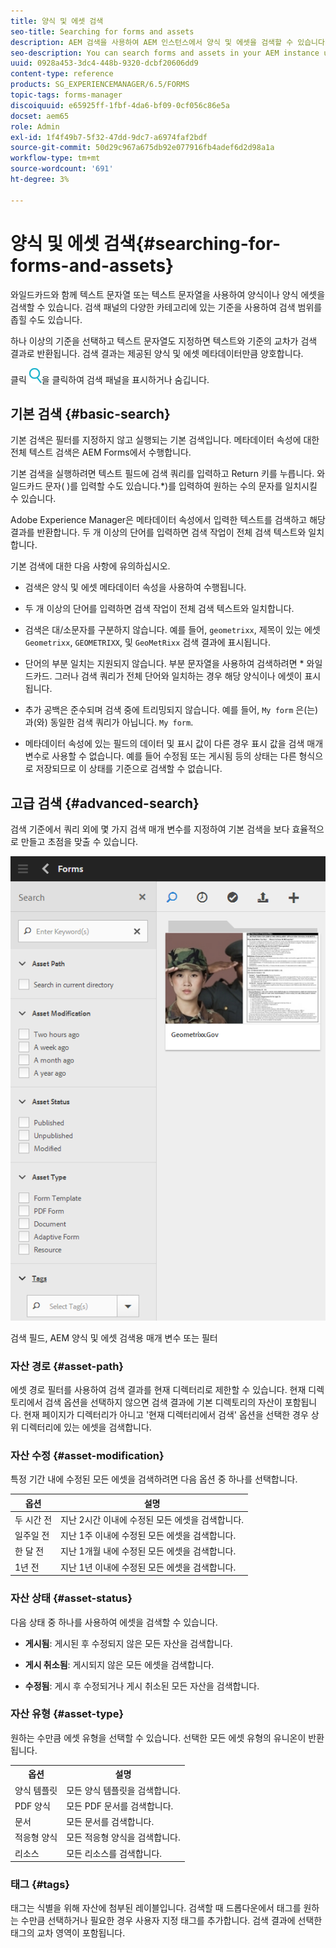 ```yaml
---
title: 양식 및 에셋 검색
seo-title: Searching for forms and assets
description: AEM 검색을 사용하여 AEM 인스턴스에서 양식 및 에셋을 검색할 수 있습니다. 기본 및 고급 검색을 사용하여 에셋을 빠르게 찾을 수 있습니다.
seo-description: You can search forms and assets in your AEM instance using AEM search. Basic and advanced search lets you quickly locate your assets.
uuid: 0928a453-3dc4-448b-9320-dcbf20606dd9
content-type: reference
products: SG_EXPERIENCEMANAGER/6.5/FORMS
topic-tags: forms-manager
discoiquuid: e65925ff-1fbf-4da6-bf09-0cf056c86e5a
docset: aem65
role: Admin
exl-id: 1f4f49b7-5f32-47dd-9dc7-a6974faf2bdf
source-git-commit: 50d29c967a675db92e077916fb4adef6d2d98a1a
workflow-type: tm+mt
source-wordcount: '691'
ht-degree: 3%

---
```


# 양식 및 에셋 검색{#searching-for-forms-and-assets}

와일드카드와 함께 텍스트 문자열 또는 텍스트 문자열을 사용하여 양식이나 양식 에셋을 검색할 수 있습니다. 검색 패널의 다양한 카테고리에 있는 기준을 사용하여 검색 범위를 좁힐 수도 있습니다.

하나 이상의 기준을 선택하고 텍스트 문자열도 지정하면 텍스트와 기준의 교차가 검색 결과로 반환됩니다. 검색 결과는 제공된 양식 및 에셋 메타데이터만큼 양호합니다.

클릭 ![aem6forms_search](assets/aem6forms_search.png)을 클릭하여 검색 패널을 표시하거나 숨깁니다.

## 기본 검색 {#basic-search}

기본 검색은 필터를 지정하지 않고 실행되는 기본 검색입니다. 메타데이터 속성에 대한 전체 텍스트 검색은 AEM Forms에서 수행합니다.

기본 검색을 실행하려면 텍스트 필드에 검색 쿼리를 입력하고 Return 키를 누릅니다. 와일드카드 문자( )를 입력할 수도 있습니다.&#42;)를 입력하여 원하는 수의 문자를 일치시킬 수 있습니다.

Adobe Experience Manager은 메타데이터 속성에서 입력한 텍스트를 검색하고 해당 결과를 반환합니다. 두 개 이상의 단어를 입력하면 검색 작업이 전체 검색 텍스트와 일치합니다.

기본 검색에 대한 다음 사항에 유의하십시오.

* 검색은 양식 및 에셋 메타데이터 속성을 사용하여 수행됩니다.
* 두 개 이상의 단어를 입력하면 검색 작업이 전체 검색 텍스트와 일치합니다.
* 검색은 대/소문자를 구분하지 않습니다. 예를 들어, `geometrixx`, 제목이 있는 에셋 `Geometrixx`, `GEOMETRIXX`, 및 `GeoMetRixx` 검색 결과에 표시됩니다.

* 단어의 부분 일치는 지원되지 않습니다. 부분 문자열을 사용하여 검색하려면 &#42; 와일드카드. 그러나 검색 쿼리가 전체 단어와 일치하는 경우 해당 양식이나 에셋이 표시됩니다.
* 추가 공백은 준수되며 검색 중에 트리밍되지 않습니다. 예를 들어, `My form` 은(는) 과(와) 동일한 검색 쿼리가 아닙니다. `My form`.

* 메타데이터 속성에 있는 필드의 데이터 및 표시 값이 다른 경우 표시 값을 검색 매개 변수로 사용할 수 없습니다. 예를 들어 수정됨 또는 게시됨 등의 상태는 다른 형식으로 저장되므로 이 상태를 기준으로 검색할 수 없습니다.

## 고급 검색 {#advanced-search}

검색 기준에서 쿼리 외에 몇 가지 검색 매개 변수를 지정하여 기본 검색을 보다 효율적으로 만들고 초점을 맞출 수 있습니다.

![검색 필드, AEM 양식 및 에셋 검색용 매개 변수 또는 필터](assets/search_forms_assets.png)

검색 필드, AEM 양식 및 에셋 검색용 매개 변수 또는 필터

### 자산 경로 {#asset-path}

에셋 경로 필터를 사용하여 검색 결과를 현재 디렉터리로 제한할 수 있습니다. 현재 디렉토리에서 검색 옵션을 선택하지 않으면 검색 결과에 기본 디렉토리의 자산이 포함됩니다. 현재 페이지가 디렉터리가 아니고 &#39;현재 디렉터리에서 검색&#39; 옵션을 선택한 경우 상위 디렉터리에 있는 에셋을 검색합니다.

### 자산 수정 {#asset-modification}

특정 기간 내에 수정된 모든 에셋을 검색하려면 다음 옵션 중 하나를 선택합니다.

| **옵션** | **설명** |
|---|---|
| 두 시간 전 | 지난 2시간 이내에 수정된 모든 에셋을 검색합니다. |
| 일주일 전 | 지난 1주 이내에 수정된 모든 에셋을 검색합니다. |
| 한 달 전 | 지난 1개월 내에 수정된 모든 에셋을 검색합니다. |
| 1년 전 | 지난 1년 이내에 수정된 모든 에셋을 검색합니다. |

### 자산 상태 {#asset-status}

다음 상태 중 하나를 사용하여 에셋을 검색할 수 있습니다.

* **게시됨**: 게시된 후 수정되지 않은 모든 자산을 검색합니다.

* **게시 취소됨**: 게시되지 않은 모든 에셋을 검색합니다.

* **수정됨**: 게시 후 수정되거나 게시 취소된 모든 자산을 검색합니다.

### 자산 유형 {#asset-type}

원하는 수만큼 에셋 유형을 선택할 수 있습니다. 선택한 모든 에셋 유형의 유니온이 반환됩니다.

<table>
 <tbody>
  <tr>
   <th>옵션</th> 
   <th>설명</th> 
  </tr>
  <tr>
   <td>양식 템플릿<br /> </td> 
   <td>모든 양식 템플릿을 검색합니다.<br /> </td> 
  </tr>
  <tr>
   <td>PDF 양식</td> 
   <td>모든 PDF 문서를 검색합니다.</td> 
  </tr>
  <tr>
   <td>문서</td> 
   <td>모든 문서를 검색합니다.</td> 
  </tr>
  <tr>
   <td>적응형 양식<br /> </td> 
   <td>모든 적응형 양식을 검색합니다.</td> 
  </tr>
  <tr>
   <td>리소스</td> 
   <td>모든 리소스를 검색합니다.<br /> </td> 
  </tr>
 </tbody>
</table>

### 태그 {#tags}

태그는 식별을 위해 자산에 첨부된 레이블입니다. 검색할 때 드롭다운에서 태그를 원하는 수만큼 선택하거나 필요한 경우 사용자 지정 태그를 추가합니다. 검색 결과에 선택한 태그의 교차 영역이 포함됩니다.

